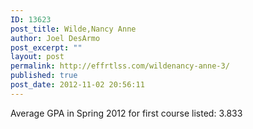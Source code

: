 ```yaml
---
ID: 13623
post_title: Wilde,Nancy Anne
author: Joel DesArmo
post_excerpt: ""
layout: post
permalink: http://effrtlss.com/wildenancy-anne-3/
published: true
post_date: 2012-11-02 20:56:11
---
```

<p>Average GPA in Spring 2012 for first course listed: 3.833</p>